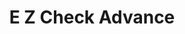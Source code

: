 ---
title: E Z Check Advance
slug: e-z-check-advance
updated-on: '2024-05-30T13:44:31.749Z'
created-on: '2024-05-30T13:41:46.671Z'
published-on: '2024-05-30T13:54:32.469Z'
f_city-state-2:
- cms/city/carson-ca.md
- cms/city/pasadena-ca.md
- cms/city/mount-pleasant-tx.md
f_locations:
- cms/payday-loan/e-z-check-advance-16268.md
- cms/payday-loan/e-z-check-advance-16269.md
- cms/payday-loan/e-z-check-advance-16270.md
f_states:
- cms/state/california.md
- cms/state/texas.md
layout: '[company].html'
tags: company
---